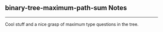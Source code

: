 <h2>binary-tree-maximum-path-sum Notes</h2><hr>Cool stuff and a nice grasp of maximum type questions in the tree. 